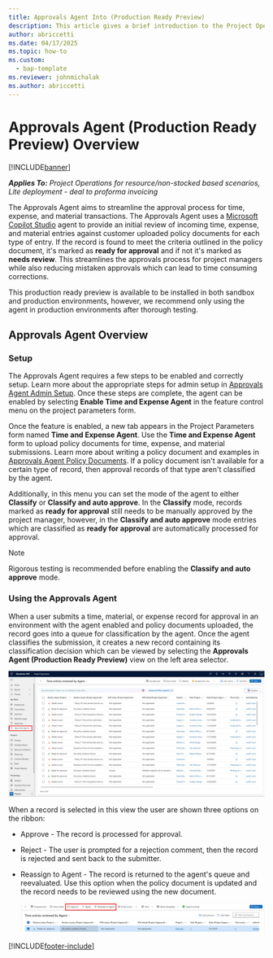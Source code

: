 ```yaml
---
title: Approvals Agent Into (Production Ready Preview)
description: This article gives a brief introduction to the Project Operations Approvals Agent.
author: abriccetti
ms.date: 04/17/2025
ms.topic: how-to
ms.custom: 
  - bap-template
ms.reviewer: johnmichalak
ms.author: abriccetti
---
```


# Approvals Agent (Production Ready Preview) Overview

[!INCLUDE[banner](../includes/banner.md)]

_**Applies To:** Project Operations for resource/non-stocked based scenarios, Lite deployment - deal to proforma invoicing_

The Approvals Agent aims to streamline the approval process for time, expense, and material transactions. The Approvals Agent uses a [Microsoft Copilot Studio](/microsoft-copilot-studio/fundamentals-what-is-copilot-studio) agent to provide an initial review of incoming time, expense, and material entries against customer uploaded policy documents for each type of entry. If the record is found to meet the criteria outlined in the policy document, it's marked as **ready for approval** and if not it's marked as **needs review**. This streamlines the approvals process for project managers while also reducing mistaken approvals which can lead to time consuming corrections.

This production ready preview is available to be installed in both sandbox and production environments, however, we recommend only using the agent in production environments after thorough testing.

## Approvals Agent Overview

### Setup

The Approvals Agent requires a few steps to be enabled and correctly setup. Learn more about the appropriate steps for admin setup in [Approvals Agent Admin Setup](./approvals-agent-admin-setup). Once these steps are complete, the agent can be enabled by selecting **Enable Time and Expense Agent** in the feature control menu on the project parameters form.

Once the feature is enabled, a new tab appears in the Project Parameters form named **Time and Expense Agent**. Use the **Time and Expense Agent** form to upload policy documents for time, expense, and material submissions. Learn more about writing a policy document and examples in [Approvals Agent Policy Documents](./approvals-agent-policy). If a policy document isn't available for a certain type of record, then approval records of that type aren't classified by the agent.

Additionally, in this menu you can set the mode of the agent to either **Classify** or **Classify and auto approve**. In the **Classify** mode, records marked as **ready for approval** still needs to be manually approved by the project manager, however, in the **Classify and auto approve** mode entries which are classified as **ready for approval** are automatically processed for approval. 

> [!NOTE]
> Rigorous testing is recommended before enabling the **Classify and auto approve** mode.

### Using the Approvals Agent

When a user submits a time, material, or expense record for approval in an environment with the agent enabled and policy documents uploaded, the record goes into a queue for classification by the agent. Once the agent classifies the submission, it creates a new record containing its classification decision which can be viewed by selecting the **Approvals Agent (Production Ready Preview)** view on the left area selector.

![View of records the agent has classified](media/agentviewscreenshot.png)

When a record is selected in this view the user are shown three options on the ribbon: 

- Approve - The record is processed for approval.
- Reject - The user is prompted for a rejection comment, then the record is rejected and sent back to the submitter.
- Reassign to Agent - The record is returned to the agent's queue and reevaluated. Use this option when the policy document is updated and the record needs to be reviewed using the new document.

   ![Options when a record is selected](media/agentoptions.png)

[!INCLUDE[footer-include](../includes/footer-banner.md)]
